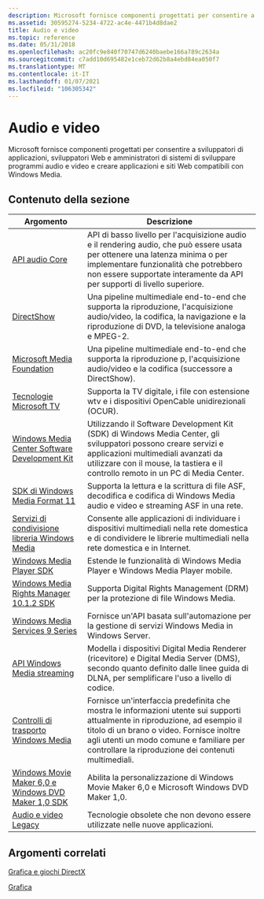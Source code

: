 ```yaml
---
description: Microsoft fornisce componenti progettati per consentire a sviluppatori di applicazioni, sviluppatori Web e amministratori di sistemi di sviluppare programmi audio e video e creare applicazioni e siti Web compatibili con Windows Media.
ms.assetid: 30595274-5234-4722-ac4e-4471b4d8dae2
title: Audio e video
ms.topic: reference
ms.date: 05/31/2018
ms.openlocfilehash: ac20fc9e840f70747d6240baebe166a789c2634a
ms.sourcegitcommit: c7add10d695482e1ceb72d62b8a4ebd84ea050f7
ms.translationtype: MT
ms.contentlocale: it-IT
ms.lasthandoff: 01/07/2021
ms.locfileid: "106305342"
---
```

# <a name="audio-and-video"></a>Audio e video

Microsoft fornisce componenti progettati per consentire a sviluppatori di applicazioni, sviluppatori Web e amministratori di sistemi di sviluppare programmi audio e video e creare applicazioni e siti Web compatibili con Windows Media.

## <a name="in-this-section"></a>Contenuto della sezione



| Argomento                                                                                                              | Descrizione                                                                                                                                                                                                                        |
|--------------------------------------------------------------------------------------------------------------------|------------------------------------------------------------------------------------------------------------------------------------------------------------------------------------------------------------------------------------|
| [API audio Core](./coreaudio/core-audio-apis-in-windows-vista.md)<br/>                                           | API di basso livello per l'acquisizione audio e il rendering audio, che può essere usata per ottenere una latenza minima o per implementare funzionalità che potrebbero non essere supportate interamente da API per supporti di livello superiore.<br/>                           |
| [DirectShow](./directshow/directshow.md)<br/>                                                                          | Una pipeline multimediale end-to-end che supporta la riproduzione, l'acquisizione audio/video, la codifica, la navigazione e la riproduzione di DVD, la televisione analoga e MPEG-2.<br/>                                                                       |
| [Microsoft Media Foundation](./medfound/microsoft-media-foundation-sdk.md)<br/>                                         | Una pipeline multimediale end-to-end che supporta la riproduzione p, l'acquisizione audio/video e la codifica (successore a DirectShow).<br/>                                                                                                   |
| [Tecnologie Microsoft TV](/previous-versions/windows/desktop/mstv/microsoft-tv-technologies-portal)<br/>                                      | Supporta la TV digitale, i file con estensione wtv e i dispositivi OpenCable unidirezionali (OCUR).<br/>                                                                                                      |
| [Windows Media Center Software Development Kit](/previous-versions/aa286546(v=msdn.10))<br/>                                          | Utilizzando il Software Development Kit (SDK) di Windows Media Center, gli sviluppatori possono creare servizi e applicazioni multimediali avanzati da utilizzare con il mouse, la tastiera e il controllo remoto in un PC di Media Center.<br/>                        |
| [SDK di Windows Media Format 11](./wmformat/windows-media-format-11-sdk.md)<br/>                                     | Supporta la lettura e la scrittura di file ASF, decodifica e codifica di Windows Media audio e video e streaming ASF in una rete.<br/>                                                                                          |
| [Servizi di condivisione libreria Windows Media](/previous-versions/windows/desktop/wmlss/windowsmedialibrarysharingservicesportal)<br/>                | Consente alle applicazioni di individuare i dispositivi multimediali nella rete domestica e di condividere le librerie multimediali nella rete domestica e in Internet.<br/>                                                                                     |
| [Windows Media Player SDK](./wmp/windows-media-player-sdk.md)<br/>                                                | Estende le funzionalità di Windows Media Player e Windows Media Player mobile.<br/>                                                                                                                                       |
| [Windows Media Rights Manager 10.1.2 SDK](/previous-versions//bb649422(v=vs.85))<br/> | Supporta Digital Rights Management (DRM) per la protezione di file Windows Media.<br/>                                                                                                                                            |
| [Windows Media Services 9 Series](/previous-versions/windows/desktop/dd873819(v=vs.85))<br/>                                 | Fornisce un'API basata sull'automazione per la gestione di servizi Windows Media in Windows Server.<br/>                                                                                                                                 |
| [API Windows Media streaming](./mediastreaming/media-streaming-api-portal.md)<br/>                                | Modella i dispositivi Digital Media Renderer (ricevitore) e Digital Media Server (DMS), secondo quanto definito dalle linee guida di DLNA, per semplificare l'uso a livello di codice.<br/>                                                                           |
| [Controlli di trasporto Windows Media](/previous-versions/windows/desktop/mediatransport/media-transport-controls-portal)<br/>                      | Fornisce un'interfaccia predefinita che mostra le informazioni utente sui supporti attualmente in riproduzione, ad esempio il titolo di un brano o video. Fornisce inoltre agli utenti un modo comune e familiare per controllare la riproduzione dei contenuti multimediali.<br/> |
| [Windows Movie Maker 6,0 e Windows DVD Maker 1,0 SDK](/previous-versions/windows/desktop/wmmdvdm/windows-movie-maker-6-0-and-windows-dvd-maker-1-0-sdk)<br/>     | Abilita la personalizzazione di Windows Movie Maker 6,0 e Microsoft Windows DVD Maker 1,0.<br/>                                                                                                                                   |
| [Audio e video Legacy](/windows-hardware/drivers/audio/legacy-audio-interfaces)<br/>                                                    | Tecnologie obsolete che non devono essere utilizzate nelle nuove applicazioni.<br/>                                                                                                                                              |



 

## <a name="related-topics"></a>Argomenti correlati

<dl> <dt>

[Grafica e giochi DirectX](./directx.md)
</dt> <dt>

[Grafica](./graphics-and-multimedia.md)
</dt> </dl>

 

